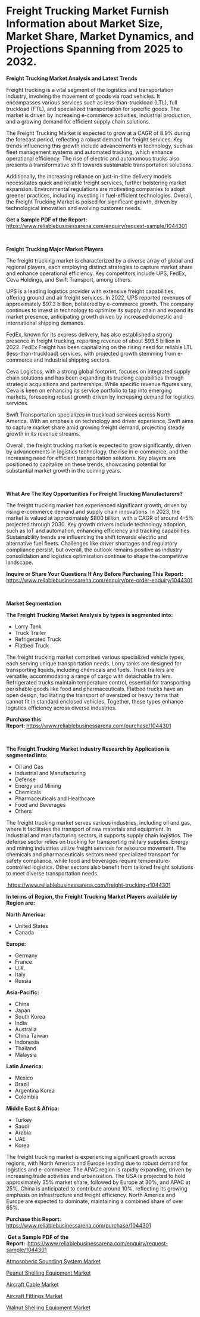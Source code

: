 <p><h1>Freight Trucking Market Furnish Information about Market Size, Market Share, Market Dynamics, and Projections Spanning from 2025 to 2032.</h1></p><p><strong>Freight Trucking Market Analysis and Latest Trends</strong></p>
<p><p>Freight trucking is a vital segment of the logistics and transportation industry, involving the movement of goods via road vehicles. It encompasses various services such as less-than-truckload (LTL), full truckload (FTL), and specialized transportation for specific goods. The market is driven by increasing e-commerce activities, industrial production, and a growing demand for efficient supply chain solutions.</p><p>The Freight Trucking Market is expected to grow at a CAGR of 8.9% during the forecast period, reflecting a robust demand for freight services. Key trends influencing this growth include advancements in technology, such as fleet management systems and automated tracking, which enhance operational efficiency. The rise of electric and autonomous trucks also presents a transformative shift towards sustainable transportation solutions. </p><p>Additionally, the increasing reliance on just-in-time delivery models necessitates quick and reliable freight services, further bolstering market expansion. Environmental regulations are motivating companies to adopt greener practices, including investing in fuel-efficient technologies. Overall, the Freight Trucking Market is poised for significant growth, driven by technological innovation and evolving customer needs.</p></p>
<p><strong>Get a Sample PDF of the Report:&nbsp;</strong> <a href="https://www.reliablebusinessarena.com/enquiry/request-sample/1044301?utm_campaign=2195&utm_medium=2&utm_source=Github&utm_content=ia&utm_term=30032025&utm_id=freight-trucking">https://www.reliablebusinessarena.com/enquiry/request-sample/1044301</a></p>
<p>&nbsp;</p>
<p><strong>Freight Trucking Major Market Players</strong></p>
<p><p>The freight trucking market is characterized by a diverse array of global and regional players, each employing distinct strategies to capture market share and enhance operational efficiency. Key competitors include UPS, FedEx, Ceva Holdings, and Swift Transport, among others.</p><p>UPS is a leading logistics provider with extensive freight capabilities, offering ground and air freight services. In 2022, UPS reported revenues of approximately $97.3 billion, bolstered by e-commerce growth. The company continues to invest in technology to optimize its supply chain and expand its market presence, anticipating growth driven by increased domestic and international shipping demands.</p><p>FedEx, known for its express delivery, has also established a strong presence in freight trucking, reporting revenue of about $93.5 billion in 2022. FedEx Freight has been capitalizing on the rising need for reliable LTL (less-than-truckload) services, with projected growth stemming from e-commerce and industrial shipping sectors.</p><p>Ceva Logistics, with a strong global footprint, focuses on integrated supply chain solutions and has been expanding its trucking capabilities through strategic acquisitions and partnerships. While specific revenue figures vary, Ceva is keen on enhancing its service portfolio to tap into emerging markets, foreseeing robust growth driven by increasing demand for logistics services.</p><p>Swift Transportation specializes in truckload services across North America. With an emphasis on technology and driver experience, Swift aims to capture market share amid growing freight demand, projecting steady growth in its revenue streams.</p><p>Overall, the freight trucking market is expected to grow significantly, driven by advancements in logistics technology, the rise in e-commerce, and the increasing need for efficient transportation solutions. Key players are positioned to capitalize on these trends, showcasing potential for substantial market growth in the coming years.</p></p>
<p>&nbsp;</p>
<p><strong>What Are The Key Opportunities For Freight Trucking Manufacturers?</strong></p>
<p><p>The freight trucking market has experienced significant growth, driven by rising e-commerce demand and supply chain innovations. In 2023, the market is valued at approximately $800 billion, with a CAGR of around 4-5% projected through 2030. Key growth drivers include technology adoption, such as IoT and automation, enhancing efficiency and tracking capabilities. Sustainability trends are influencing the shift towards electric and alternative fuel fleets. Challenges like driver shortages and regulatory compliance persist, but overall, the outlook remains positive as industry consolidation and logistics optimization continue to shape the competitive landscape.</p></p>
<p><strong>Inquire or Share Your Questions If Any Before Purchasing This Report:</strong> <a href="https://www.reliablebusinessarena.com/enquiry/pre-order-enquiry/1044301?utm_campaign=2195&utm_medium=2&utm_source=Github&utm_content=ia&utm_term=30032025&utm_id=freight-trucking">https://www.reliablebusinessarena.com/enquiry/pre-order-enquiry/1044301</a></p>
<p>&nbsp;</p>
<p><strong>Market Segmentation</strong></p>
<p><strong>The Freight Trucking Market Analysis by types is segmented into:</strong></p>
<p><ul><li>Lorry Tank</li><li>Truck Trailer</li><li>Refrigerated Truck</li><li>Flatbed Truck</li></ul></p>
<p><p>The freight trucking market comprises various specialized vehicle types, each serving unique transportation needs. Lorry tanks are designed for transporting liquids, including chemicals and fuels. Truck trailers are versatile, accommodating a range of cargo with detachable trailers. Refrigerated trucks maintain temperature control, essential for transporting perishable goods like food and pharmaceuticals. Flatbed trucks have an open design, facilitating the transport of oversized or heavy items that cannot fit in standard enclosed vehicles. Together, these types enhance logistics efficiency across diverse industries.</p></p>
<p><strong>Purchase this Report:&nbsp;</strong><a href="https://www.reliablebusinessarena.com/purchase/1044301?utm_campaign=2195&utm_medium=2&utm_source=Github&utm_content=ia&utm_term=30032025&utm_id=freight-trucking">https://www.reliablebusinessarena.com/purchase/1044301</a></p>
<p>&nbsp;</p>
<p><strong>The Freight Trucking Market Industry Research by Application is segmented into:</strong></p>
<p><ul><li>Oil and Gas</li><li>Industrial and Manufacturing</li><li>Defense</li><li>Energy and Mining</li><li>Chemicals</li><li>Pharmaceuticals and Healthcare</li><li>Food and Beverages</li><li>Others</li></ul></p>
<p><p>The freight trucking market serves various industries, including oil and gas, where it facilitates the transport of raw materials and equipment. In industrial and manufacturing sectors, it supports supply chain logistics. The defense sector relies on trucking for transporting military supplies. Energy and mining industries utilize freight services for resource movement. The chemicals and pharmaceuticals sectors need specialized transport for safety compliance, while food and beverages require temperature-controlled logistics. Other sectors also benefit from tailored freight solutions to meet diverse transportation needs.</p></p>
<p><a href="https://www.reliablebusinessarena.com/freight-trucking-r1044301?utm_campaign=2195&utm_medium=2&utm_source=Github&utm_content=ia&utm_term=30032025&utm_id=freight-trucking">&nbsp;https://www.reliablebusinessarena.com/freight-trucking-r1044301</a></p>
<p><strong>In terms of Region, the Freight Trucking Market Players available by Region are:</strong></p>
<p>
    <p> <strong> North America: </strong>
        <ul>
            <li>United States</li>
            <li>Canada</li>
        </ul>
        </p> 
    <p> <strong> Europe: </strong>
        <ul>
            <li>Germany</li>
            <li>France</li>
            <li>U.K.</li>
            <li>Italy</li>
            <li>Russia</li>
        </ul>
        </p> 
    <p> <strong> Asia-Pacific: </strong>
        <ul>
            <li>China</li>
            <li>Japan</li>
            <li>South Korea</li>
            <li>India</li>
            <li>Australia</li>
            <li>China Taiwan</li>
            <li>Indonesia</li>
            <li>Thailand</li>
            <li>Malaysia</li>
        </ul>
        </p> 
    <p> <strong> Latin America: </strong>
        <ul>
            <li>Mexico</li>
            <li>Brazil</li>
            <li>Argentina Korea</li>
            <li>Colombia</li>
        </ul>
        </p> 
    <p> <strong> Middle East & Africa: </strong>
        <ul>
            <li>Turkey</li>
            <li>Saudi</li>
            <li>Arabia</li>
            <li>UAE</li>
            <li>Korea</li>
        </ul>
    </p>
    </p>
<p><p>The freight trucking market is experiencing significant growth across regions, with North America and Europe leading due to robust demand for logistics and e-commerce. The APAC region is rapidly expanding, driven by increasing trade activities and urbanization. The USA is projected to hold approximately 35% market share, followed by Europe at 30%, and APAC at 25%. China is anticipated to contribute around 10%, reflecting its growing emphasis on infrastructure and freight efficiency. North America and Europe are expected to dominate, maintaining a combined share of over 65%.</p></p>
<p><strong>Purchase this Report: </strong><a href="https://www.reliablebusinessarena.com/purchase/1044301?utm_campaign=2195&utm_medium=2&utm_source=Github&utm_content=ia&utm_term=30032025&utm_id=freight-trucking">https://www.reliablebusinessarena.com/purchase/1044301</a></p>
<p>&nbsp;<strong>Get a Sample PDF of the Report:&nbsp;&nbsp;</strong><a href="https://www.reliablebusinessarena.com/enquiry/request-sample/1044301?utm_campaign=2195&utm_medium=2&utm_source=Github&utm_content=ia&utm_term=30032025&utm_id=freight-trucking">https://www.reliablebusinessarena.com/enquiry/request-sample/1044301</a></p>
<p><strong></strong></p>
<p><p><a href="https://www.linkedin.com/pulse/atmospheric-sounding-system-market-analysis-report-comprehensive-81o3e?utm_campaign=2195&utm_medium=2&utm_source=Github&utm_content=ia&utm_term=30032025&utm_id=freight-trucking">Atmospheric Sounding System Market</a></p><p><a href="https://www.linkedin.com/pulse/rising-demand-peanut-shelling-equipment-market-influencing-eqeje?utm_campaign=2195&utm_medium=2&utm_source=Github&utm_content=ia&utm_term=30032025&utm_id=freight-trucking">Peanut Shelling Equipment Market</a></p><p><a href="https://github.com/delcirodda4f/Market-Research-Report-List-1/blob/main/aircraft-cable-market.md?utm_campaign=2195&utm_medium=2&utm_source=Github&utm_content=ia&utm_term=30032025&utm_id=freight-trucking">Aircraft Cable Market</a></p><p><a href="https://github.com/miehldobin1w/Market-Research-Report-List-1/blob/main/aircraft-fittings-market.md?utm_campaign=2195&utm_medium=2&utm_source=Github&utm_content=ia&utm_term=30032025&utm_id=freight-trucking">Aircraft Fittings Market</a></p><p><a href="https://www.linkedin.com/pulse/global-walnut-shelling-equipment-markets-growth-journey-hmnae?utm_campaign=2195&utm_medium=2&utm_source=Github&utm_content=ia&utm_term=30032025&utm_id=freight-trucking">Walnut Shelling Equipment Market</a></p></p>